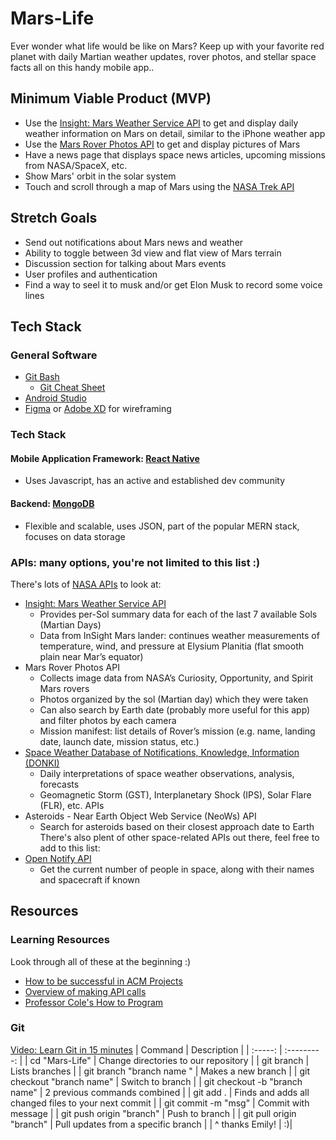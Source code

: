 # Mars-Life
Ever wonder what life would be like on Mars? Keep up with your favorite red planet with daily Martian weather updates, rover photos, and stellar space facts all on this handy mobile app..

## Minimum Viable Product (MVP)
* Use the [Insight: Mars Weather Service API](https://api.nasa.gov/assets/insight/InSight%20Weather%20API%20Documentation.pdf) to get and display daily weather information on Mars on detail, similar to the iPhone weather app
* Use the [Mars Rover Photos API](https://api.nasa.gov/) to get and display pictures of Mars
* Have a news page that displays space news articles, upcoming missions from NASA/SpaceX, etc.
* Show Mars' orbit in the solar system
* Touch and scroll through a map of Mars using the [NASA Trek API](https://trek.nasa.gov/tiles/apidoc/trekAPI.html?body=mars)

## Stretch Goals
* Send out notifications about Mars news and weather
* Ability to toggle between 3d view and flat view of Mars terrain
* Discussion section for talking about Mars events
* User profiles and authentication
* Find a way to seel it to musk and/or get Elon Musk to record some voice lines

## Tech Stack
### General Software
* [Git Bash](https://git-scm.com/downloads)
  * [Git Cheat Sheet](https://education.github.com/git-cheat-sheet-education.pdf)
* [Android Studio](https://developer.android.com/studio)
* [Figma](https://www.figma.com/) or [Adobe XD](https://www.adobe.com/products/xd.html) for wireframing
### Tech Stack
#### Mobile Application Framework: [React Native](https://reactnative.dev/) 
* Uses Javascript, has an active and established dev community
#### Backend: [MongoDB](https://www.mongodb.com/)
* Flexible and scalable, uses JSON, part of the popular MERN stack, focuses on data storage
### APIs: many options, you're not limited to this list :)
There's lots of [NASA APIs](https://api.nasa.gov/) to look at: 
* [Insight: Mars Weather Service API](https://api.nasa.gov/assets/insight/InSight%20Weather%20API%20Documentation.pdf)
  * Provides per-Sol summary data for each of the last 7 available Sols (Martian Days)
  * Data from InSight Mars lander: continues weather measurements of temperature, wind, and pressure at Elysium Planitia (flat smooth plain near Mar’s equator)
* Mars Rover Photos API
  * Collects image data from NASA’s Curiosity, Opportunity, and Spirit Mars rovers
  * Photos organized by the sol (Martian day) which they were taken
  * Can also search by Earth date (probably more useful for this app) and filter photos by each camera
  * Mission manifest: list details of Rover’s mission (e.g. name, landing date, launch date, mission status, etc.)
* [Space Weather Database of Notifications, Knowledge, Information (DONKI)](https://ccmc.gsfc.nasa.gov/donki/)
  * Daily interpretations of space weather observations, analysis, forecasts
  * Geomagnetic Storm (GST), Interplanetary Shock (IPS), Solar Flare (FLR), etc. APIs
* Asteroids - Near Earth Object Web Service (NeoWs) API
  * Search for asteroids based on their closest approach date to Earth
There's also plent of other space-related APIs out there, feel free to add to this list: 
* [Open Notify API](http://open-notify.org/Open-Notify-API/People-In-Space/)
  * Get the current number of people in space, along with their names and spacecraft if known
## Resources
### Learning Resources
Look through all of these at the beginning :)
- [How to be successful in ACM Projects](https://docs.google.com/document/d/1mRIWzmfmJO3MCsvR9vr6VI94GnVYtHqZiq4sqMd3fic/edit?usp=sharing)
- [Overview of making API calls](https://snipcart.com/blog/apis-integration-usage-benefits)
- [Professor Cole's How to Program](https://personal.utdallas.edu/~jxc064000/HowToProgram.html)
### Git
[Video: Learn Git in 15 minutes](https://youtu.be/USjZcfj8yxE)
| Command | Description |
| :-----: | :---------: |
| cd "Mars-Life" | Change directories to our repository |
| git branch | Lists branches |
| git branch "branch name " | Makes a new branch |
| git checkout "branch name" | Switch to branch |
| git checkout -b "branch name" | 2 previous commands combined |
| git add . | Finds and adds all changed files to your next commit |
| git commit -m "msg" | Commit with message |
| git push origin "branch" | Push to branch |
| git pull origin "branch" | Pull updates from a specific branch |
| ^ thanks Emily! | :)|

